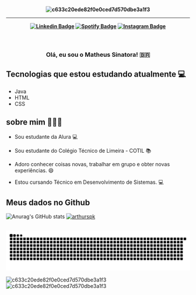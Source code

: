 <h4 align="center">
 
 ![c633c20ede82f0e0ced7d570dbe3a1f3](https://user-images.githubusercontent.com/70382532/138322189-2db8df52-9dcb-40a0-88a8-c365466bd33d.gif)
<hr>

[![Linkedin Badge](https://img.shields.io/badge/-Linkedin-blue?style=for-the-badge&logo=Linkedin&logoColor=white&link=https://github.com/matheussinatora)](https://www.linkedin.com/in/matheussinatora/)
[![Spotify Badge](https://img.shields.io/badge/-Spotify-3bb34b?style=for-the-badge&logo=Spotify&logoColor=161f16&link=https://github.com/matheussinatora)](https://open.spotify.com/user/21u4rxyev7ecz73w2znmp4oiy)
[![Instagram Badge](https://img.shields.io/badge/-instagram-red?style=for-the-badge&logo=instagram&logoColor=white&link=https://github.com/matheussinatora)](https://www.instagram.com/msinatora/)
</h4>


<h3 align="center">  <br>

Olá, eu sou o Matheus Sinatora! 🇧🇷
<br>

</h3>

## Tecnologias que estou estudando atualmente 💻

  - Java
  - HTML
  - CSS

## sobre mim 👨🏻‍💻

- Sou estudante da Alura 💻
- Sou estudante do Colégio Técnico de Limeira - COTIL 📚
- Adoro conhecer coisas novas, trabalhar em grupo e obter novas experiências. 😄

- Estou cursando Técnico em Desenvolvimento de Sistemas. 💻



## Meus dados no Github

![Anurag's GitHub stats](https://github-readme-stats.vercel.app/api?username=matheussinatora&show_icons=true&theme=tokyonight)
[![arthurspk](https://github-readme-stats.vercel.app/api/top-langs/?username=matheussinatora&hide=html&layout=compact=true&theme=tokyonight)](https://github.com/matheussinatora/)

 ##
 ![Snake animation](https://github.com/matheussinatora/matheussinatora/blob/output/github-contribution-grid-snake.svg)
<div> 
 
 ![c633c20ede82f0e0ced7d570dbe3a1f3](https://c.tenor.com/2uyENRmiUt0AAAAC/coding.gif)
 ![c633c20ede82f0e0ced7d570dbe3a1f3](https://upload.wikimedia.org/wikipedia/commons/5/5a/Rotating_Tux.gif)
